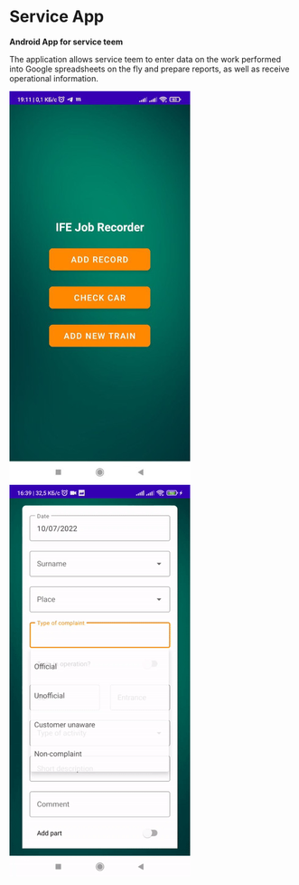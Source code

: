# Service App
**Android App for service teem**

The application allows service teem to enter data on the work performed into Google spreadsheets
on the fly and prepare reports, as well as receive operational information.

![main screen](https://github.com/kravchenkovmiit/Service-app/blob/master/assets/main.jpg) ![data adding](https://github.com/kravchenkovmiit/Service-app/blob/master/assets/add_data.gif)